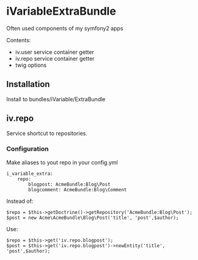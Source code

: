 # iVariableExtraBundle #

Often used components of my symfony2 apps

Contents:
 - iv.user service container getter
 - iv.repo service container getter
 - twig options

## Installation ##

Install to bundles/iVariable/ExtraBundle

## iv.repo ##

Service shortcut to repositories.

### Configuration ###

Make aliases to yout repo in your config.yml

	i_variable_extra:
		repo:
			blogpost: AcmeBundle:Blog\Post
			blogcomment: AcmeBundle:Blog\Comment

Instead of:

	$repo = $this->getDoctrine()->getRepository('AcmeBundle:Blog\Post');
	$post = new Acme\AcmeBundle\Blog\Post('title', 'post',$author);

Use:

	$repo = $this->get('iv.repo.blogpost');
	$post = $this->get('iv.repo.blogpost')->newEntity('title', 'post',$author);